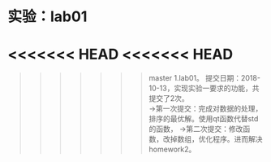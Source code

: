# 实验：lab01
<<<<<<< HEAD
<<<<<<< HEAD
=======
>>>>>>> master
1.lab01。 提交日期：2018-10-13，实现实验一要求的功能，共提交了2次。<br>
→第一次提交：完成对数据的处理，排序的最优解。使用qt函数代替std的函数，
→第二次提交：修改函数，改掉数组，优化程序。进而解决homework2。

